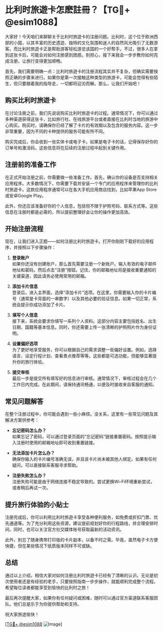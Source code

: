 # 比利时旅遊卡怎麽註冊？【TG💪+ @esim1088】

大家好！今天咱们来聊聊关于比利时旅遊卡的注册问题。比利时，这个位于欧洲西部的小国，以其丰富的历史遗迹、独特的文化氛围和迷人的自然风光吸引了无数游客。而比利时旅遊卡正是帮助游客轻松游览该国的一个好帮手。不过，很多人在拿到这张卡后，可能会对如何注册感到困惑。别担心，接下来我会一步步教你如何完成注册，让旅行变得更加顺畅。

首先，我们需要明确一点：比利时旅遊卡的注册流程其实并不复杂，但确实需要按照正确的步骤来进行。如果你是第一次接触这种类型的旅游卡，可能会觉得有些陌生，但只要跟着我的指导走，一切都将迎刃而解。那么，让我们开始吧！

## 购买比利时旅遊卡

在讨论注册之前，我们先说说购买比利时旅遊卡的过程。通常情况下，你可以通过多种渠道获得这张卡，比如旅行社、在线旅游平台或者直接在比利时当地的旅游中心购买。购买时，请确保你已经了解了卡片的有效期以及包含的服务内容。这一步非常重要，因为不同的卡种提供的服务可能有所不同。

购买完成后，你会收到一张实体卡或电子卡。如果是电子卡的话，记得保存好你的订单号和激活码，这些信息将在后续的注册过程中起到关键作用。

## 注册前的准备工作

在正式开始注册之前，你需要做一些准备工作。首先，确认你的设备是否支持相关应用程序。大多数情况下，你需要下载并安装一个专门的应用程序来管理你的比利时旅遊卡。这款应用程序通常可以在各大手机应用商店找到，比如苹果App Store或安卓Google Play。

此外，你还应该准备好你的个人信息，包括但不限于护照号码、联系方式等。这些信息在注册时都是必需的，所以提前整理好会让你的操作更加高效。

## 开始注册流程

现在，让我们进入正题——如何注册比利时旅遊卡。打开你刚刚下载好的应用程序，并按照以下步骤操作：

1. **登录账户**  
   如果你还没有创建账户，那么首先需要注册一个新账户。输入有效的电子邮件地址和密码，然后点击“注册”按钮。记住，你的邮箱地址将是接收重要通知的关键渠道，因此请务必使用常用的邮箱。

2. **添加卡片信息**  
   登录后，进入主界面，选择“添加卡片”选项。在这里，你需要输入你的卡片编号（通常是卡背面的一串数字）以及其他必要的验证信息。如果一切正常，系统会提示你成功添加了卡片。

3. **填写个人信息**  
   接下来，系统会要求你填写一系列个人资料。这部分内容主要包括姓名、出生日期、国籍等基本信息。同时，你还需要上传一张清晰的护照照片作为身份证明。

4. **设置偏好选项**  
   为了更好地享受服务，你可以根据自己的需求调整一些偏好设置。例如，选择语言、设定行程计划、查看景点推荐等等。这些都是可选功能，但能够显著提升你的旅行体验。

5. **提交审核**  
   最后一步是提交所有填写好的信息进行审核。通常情况下，审核过程会在几个工作日内完成。在此期间，请保持通讯畅通，以便及时接收来自客服的通知。

## 常见问题解答

在整个注册过程中，你可能会遇到一些小麻烦。没关系，这里有一些常见问题及其解决方案供参考：

- **忘记密码怎么办？**  
  如果忘记了密码，可以通过登录页面的“忘记密码”链接重置密码。按照提示输入注册时使用的邮箱地址即可收到重置链接。

- **无法添加卡片怎么办？**  
  确保你输入的卡片编号准确无误，并且该卡片尚未被其他人绑定。如果有任何疑问，可以直接联系客服寻求帮助。

- **注册失败怎么办？**  
  注册失败可能是由于网络连接不稳定导致的。尝试更换Wi-Fi环境重新尝试，或者稍后再试一次。

## 提升旅行体验的小贴士

注册完成后，你可以利用比利时旅遊卡享受各种便利服务，如免费或折扣门票、优先通道等。为了充分利用这些资源，建议提前规划好你的行程路线，并合理安排时间。同时，也可以关注官方社交媒体账号获取最新的活动资讯。

此外，别忘了随身携带打印版的卡片副本，以备不时之需。毕竟，虽然电子卡方便快捷，但在某些情况下纸质版本同样不可或缺。

## 总结

通过以上介绍，相信大家对如何注册比利时旅遊卡已经有了清晰的认识。无论是初次使用者还是有经验的老手，只要按照指南一步步操作，就能顺利完成整个流程。希望每位读者都能享受到愉快的比利时之旅！

最后再次提醒大家，如果你有任何疑问或困难，随时可以通过官方渠道联系客服团队。他们总是乐于为你提供帮助和支持。

祝大家旅途愉快！

[[TG💪+ @esim1088](https://t.me/s/esim1088) ![Image](https://i.postimg.cc/4NQfJmqS/Snipaste-2025-05-13-00-14-12.png)]